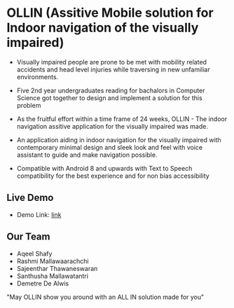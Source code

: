 # OLLIN (Assitive Mobile solution for Indoor navigation of the visually impaired)

- Visually impaired people are prone to be met with mobility related accidents and head level injuries while traversing in new unfamiliar environments.
- Five 2nd year undergraduates reading for bachalors in Computer Science got together to design and implement a solution for this problem
- As the fruitful effort within a time frame of 24 weeks, OLLIN - The indoor navigation assitive application for the visually impaired was made.

- An application aiding in indoor navigation for the visually impaired with contemporary minimal design and sleek look and feel with voice assistant to guide and make navigation possible.

- Compatible with Android 8 and upwards with Text to Speech compatibility for the best experience and for non bias accessibility

## Live Demo 
- Demo Link: [link](http://github.com) 

## Our Team
- Aqeel Shafy
- Rashmi Mallawaarachchi
- Sajeenthar Thawaneswaran
- Santhusha Mallawatantri
- Demetre De Alwis 

"May OLLIN show you around with an ALL IN solution made for you"
